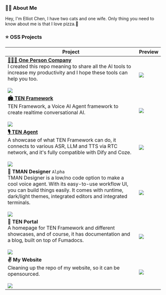 ### 👋🏻 About Me

Hey, I'm Elliot Chen, I have two cats and one wife.
Only thing you need to know about me is that I love pizza.🍕

### ⭐️ OSS Projects

| Project | Preview |
|---------|---------|
| [**🦸🏻‍♀️ One Person Company**][one-person-company-link]<br/>I created this repo meaning to share all the AI tools to increase my productivity and I hope these tools can help you too.<br/><br/>![][one-person-company-shield] | ![][one-person-company-banner] |
| [**️🏟️ TEN Framework**][ten-framework-link]<br/>TEN Framework, a Voice AI Agent framework to create realtime conversational AI.<br/><br/>![][ten-framework-shield] | ![][ten-framework-banner] |
| [**🎙️ TEN Agent**][ten-agent-link]<br/>A showcase of what TEN Framework can do, it connects to various ASR, LLM and TTS via RTC network, and it's fully compatible with Dify and Coze.<br/><br/>![][ten-agent-shield] | ![][ten-agent-banner] |
| **🎨 TMAN Designer** `Alpha`<br/>TMAN Designer is a low/no code option to make a cool voice agent. With its easy-to-use workflow UI, you can build things easily. It comes with runtime, dark/light themes, integrated editors and integrated terminals.<br/><br/>![][tman-designer-shield] | ![][tman-designer-banner] |
| **🛬 TEN Portal**<br/>A homepage for TEN Framework and different showcases, and of course, it has documentation and a blog, built on top of Fumadocs.<br/><br/>![][ten-docs-shield] | ![][ten-docs-banner] |
| **✌️ My Website**<br/>Cleaning up the repo of my website, so it can be opensourced.<br/><br/>![][ten-docs-shield] | ![][my-website-banner] |

[ten-framework-shield]: https://img.shields.io/github/stars/ten-framework/ten_framework?color=ffcb47&labelColor=gray&style=flat-square&logo=github
[ten-agent-shield]: https://img.shields.io/github/stars/ten-framework/ten-agent?color=ffcb47&labelColor=gray&style=flat-square&logo=github
[tman-designer-shield]: https://img.shields.io/github/stars/ten-framework/ten_ai_base?color=ffcb47&labelColor=gray&style=flat-square&logo=github
[ten-docs-shield]: https://img.shields.io/github/stars/ten-framework/docs?color=ffcb47&labelColor=gray&style=flat-square&logo=github
[one-person-company-shield]: https://img.shields.io/github/stars/cyfyifanchen/one-person-company?color=ffcb47&labelColor=gray&style=flat-square&logo=github

[ten-framework-link]: https://github.com/ten-framework/ten_framework
[ten-agent-link]: https://github.com/ten-framework/ten-agent
[tman-designer-link]: https://github.com/ten-framework/tman-designer
[ten-docs-link]: https://doc.theten.ai

[ten-framework-banner]: https://github.com/cyfyifanchen/cyfyifanchen/blob/main/images/ten-framework.jpg?raw=true
[ten-agent-banner]:https://github.com/cyfyifanchen/cyfyifanchen/blob/main/images/ten-agent.jpg?raw=true
[tman-designer-banner]: https://github.com/cyfyifanchen/cyfyifanchen/blob/main/images/tman-designer.jpg?raw=true
[ten-docs-banner]: https://github.com/cyfyifanchen/cyfyifanchen/blob/main/images/ten-portal.jpg?raw=true
[my-website-banner]: https://github.com/cyfyifanchen/cyfyifanchen/blob/main/images/ellio-chen-website.jpg?raw=true
[one-person-company-banner]: https://github.com/cyfyifanchen/one-person-company/blob/main/assets/gif/banner-cape.gif?raw=true 

[one-person-company-link]: https://github.com/cyfyifanchen/one-person-company
